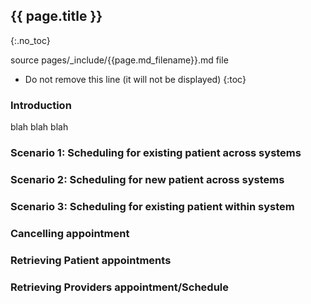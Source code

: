 ## {{ page.title }}
{:.no_toc}

source pages/\_include/{{page.md_filename}}.md  file

<!-- TOC  the css styling for this is \pages\assets\css\project.css under 'markdown-toc'-->

* Do not remove this line (it will not be displayed)
{:toc}

### Introduction

blah blah blah

### Scenario 1: Scheduling for existing patient across systems

### Scenario 2: Scheduling for new patient across systems

### Scenario 3: Scheduling for existing patient within system

### Cancelling appointment

### Retrieving Patient appointments

### Retrieving Providers appointment/Schedule
